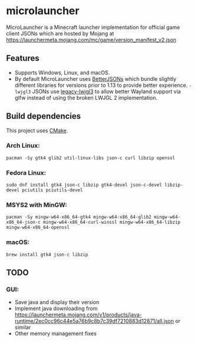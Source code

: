 # microlauncher

MicroLauncher is a Minecraft launcher implementation for official game client JSONs which are hosted by Mojang at https://launchermeta.mojang.com/mc/game/version_manifest_v2.json

## Features
- Supports Windows, Linux, and macOS.
- By default MicroLauncher uses [BetterJSONs](https://github.com/MCPHackers/BetterJSONs) which bundle slightly different libraries for versions prior to 1.13 to provide better experience. `-lwjgl3` JSONs use [legacy-lwjgl3](https://github.com/MCPHackers/legacy-lwjgl3) to allow better Wayland support via glfw instead of using the broken LWJGL 2 implementation.

## Build dependencies
This project uses [CMake](https://cmake.org/).

### Arch Linux:
```
pacman -Sy gtk4 glib2 util-linux-libs json-c curl libzip openssl
```

### Fedora Linux:
```
sudo dnf install gtk4 json-c libzip gtk4-devel json-c-devel libzip-devel pciutils pciutils-devel
```

### MSYS2 with MinGW:
```
pacman -Sy mingw-w64-x86_64-gtk4 mingw-w64-x86_64-glib2 mingw-w64-x86_64-json-c mingw-w64-x86_64-curl-winssl mingw-w64-x86_64-libzip mingw-w64-x86_64-openssl
```

### macOS:
```
brew install gtk4 json-c libzip
```

## TODO

### GUI:
- Save java and display their version
- Implement java downloading from https://launchermeta.mojang.com/v1/products/java-runtime/2ec0cc96c44e5a76b9c8b7c39df7210883d12871/all.json or similar
- Other memory management fixes